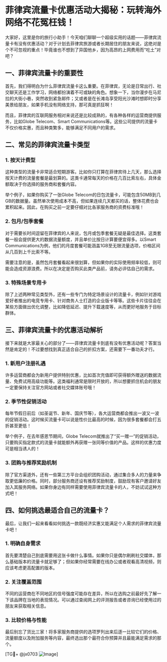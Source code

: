 # 菲律宾流量卡优惠活动大揭秘：玩转海外网络不花冤枉钱！

大家好，这里是你的旅行小助手！今天咱们聊聊一个超级实用的话题——菲律宾流量卡有没有优惠活动？对于计划去菲律宾旅游或者长期居住的朋友来说，这绝对是个不可忽视的重点！毕竟谁也不想到了异国他乡，因为高昂的上网费用而“吃土”对吧？

## 一、菲律宾流量卡的重要性

首先，我们得明白为什么菲律宾流量卡这么重要。在菲律宾，无论是日常出行、社交聊天还是工作学习，网络都扮演着不可或缺的角色。想象一下，当你漫步在马尼拉的大街小巷，突然收到紧急邮件；又或者是在长滩岛享受阳光沙滩时想即时分享美景给朋友，如果手机没有网络支持，那可真是抓狂啊！

而且，菲律宾的互联网服务相对来说还是比较成熟的，有各种各样的运营商提供服务，比如Globe Telecom、Smart Communications等。这些公司提供的流量卡不仅价格实惠，而且种类繁多，能够满足不同用户的需求。

## 二、常见的菲律宾流量卡类型

### 1. 按天计费型

这种类型的流量卡非常适合短期游客。比如你只打算在菲律宾待上几天，那么选择按天计费的流量套餐是最划算的。这类卡通常每天的价格在几百比索左右，具体金额取决于你选择的服务商和套餐内容。

举个例子，如果你购买了一张Globe Telecom的日包流量卡，可能包含50MB到几GB的数据量。虽然单次使用成本不高，但如果连续几天都买的话，整体花费也会累积起来。因此，在购买之前一定要仔细对比各家服务商的资费标准哦！

### 2. 包月/包季套餐

对于需要长时间逗留在菲律宾的人来说，包月或包季套餐无疑是最佳选择。这类套餐一般会提供更大的数据流量额度，并且单价比按日计算要便宜得多。以Smart Communications为例，他们的月度套餐可能涵盖1GB至无限流量选项，价格区间从几百到上千比索不等。

需要注意的是，虽然包月套餐看起来很划算，但如果你的实际使用频率较低，则可能会造成资源浪费。所以在决定是否购买此类产品前，请务必评估自己的需求。

### 3. 特殊场景专用卡

除了上述两种常见类型外，还有一些专门为特定场景设计的流量卡，例如针对游戏爱好者推出的电竞专用卡、针对商务人士打造的企业版卡等等。这些卡片往往会在某些方面做出优化调整，比如降低延迟、提升下载速度等，从而更好地服务于目标群体。

## 三、菲律宾流量卡的优惠活动解析

接下来就是大家最关心的部分了——菲律宾流量卡到底有没有优惠活动呢？答案当然是肯定的！不过要想找到真正适合自己的折扣方案，还需要下一番功夫才行。

### 1. 新用户注册礼遇

许多运营商都会为新用户提供特别优惠，比如首次充值即可获得额外赠送的数据流量、免费试用高级功能等。这类福利通常是限时开放的，所以想要抓住机会的朋友一定要保持关注官方网站或者社交媒体账号哦！

### 2. 季节性促销活动

每年节假日前后（如圣诞节、新年、国庆节等），各大运营商都会推出一波又一波的促销活动。这时候买流量卡可以说是性价比最高的时候，因为很多套餐都会打五折甚至更低！

举个例子，在去年感恩节期间，Globe Telecom就推出了“买一赠一”的促销活动，只要购买指定款式的流量卡就能额外再获赠一张同等价值的产品。这样的优惠力度可是相当诱人的！

### 3. 团购与推荐奖励机制

除了官方渠道外，还有一些第三方平台会组织团购活动，通过集合多人的力量来争取更低廉的价格。同时，部分服务商还设有推荐奖励制度，鼓励现有客户邀请好友加入其服务网络。如果你身边有同样需要使用菲律宾流量卡的人，不妨试试这种方式吧！

## 四、如何挑选最适合自己的流量卡？

最后，让我们一起来看看如何挑选一款既经济实惠又能满足个人需求的菲律宾流量卡吧！

### 1. 明确自身需求

首先要清楚自己到底需要用这张卡做什么事情。如果你只是偶尔刷刷社交媒体，那么基础版本的流量卡就足够了；但如果你经常需要在线办公或者观看高清视频，则应该考虑更高配置的版本。

### 2. 关注覆盖范围

不同的运营商在不同地区的信号强度可能存在差异，所以在选购之前最好先了解一下该品牌在当地的表现情况。可以通过查阅网上的评测报告或者咨询已经使用过的朋友来获取相关信息。

### 3. 比较价格与性能

最后别忘了货比三家！将多家服务商提供的选项罗列出来后逐一比较它们的价格、流量额度以及附加服务等内容，最终选出那个最符合你预算并且最能满足需求的那个。

[TG💪+ @jx0703 ![Image](https://github.com/user-attachments/assets/dbca1d08-cadb-493c-b0ec-ad6f7a83f270)]